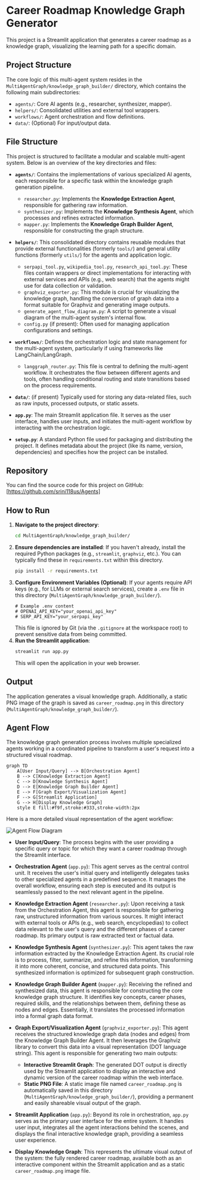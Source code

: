 # Career Roadmap Knowledge Graph Generator

This project is a Streamlit application that generates a career roadmap as a knowledge graph, visualizing the learning path for a specific domain.

## Project Structure

The core logic of this multi-agent system resides in the `MultiAgentGraph/knowledge_graph_builder/` directory, which contains the following main subdirectories:

*   `agents/`: Core AI agents (e.g., researcher, synthesizer, mapper).
*   `helpers/`: Consolidated utilities and external tool wrappers.
*   `workflows/`: Agent orchestration and flow definitions.
*   `data/`: (Optional) For input/output data.

## File Structure

This project is structured to facilitate a modular and scalable multi-agent system. Below is an overview of the key directories and files:

*   **`agents/`**: Contains the implementations of various specialized AI agents, each responsible for a specific task within the knowledge graph generation pipeline. 
    *   `researcher.py`: Implements the **Knowledge Extraction Agent**, responsible for gathering raw information.
    *   `synthesizer.py`: Implements the **Knowledge Synthesis Agent**, which processes and refines extracted information.
    *   `mapper.py`: Implements the **Knowledge Graph Builder Agent**, responsible for constructing the graph structure.

*   **`helpers/`**: This consolidated directory contains reusable modules that provide external functionalities (formerly `tools/`) and general utility functions (formerly `utils/`) for the agents and application logic.
    *   `serpapi_tool.py`, `wikipedia_tool.py`, `research_api_tool.py`: These files contain wrappers or direct implementations for interacting with external services and APIs (e.g., web search) that the agents might use for data collection or validation.
    *   `graphviz_exporter.py`: This module is crucial for visualizing the knowledge graph, handling the conversion of graph data into a format suitable for Graphviz and generating image outputs.
    *   `generate_agent_flow_diagram.py`: A script to generate a visual diagram of the multi-agent system's internal flow.
    *   `config.py` (if present): Often used for managing application configurations and settings.

*   **`workflows/`**: Defines the orchestration logic and state management for the multi-agent system, particularly if using frameworks like LangChain/LangGraph.
    *   `langgraph_router.py`: This file is central to defining the multi-agent workflow. It orchestrates the flow between different agents and tools, often handling conditional routing and state transitions based on the process requirements.

*   **`data/`**: (if present) Typically used for storing any data-related files, such as raw inputs, processed outputs, or static assets.

*   **`app.py`**: The main Streamlit application file. It serves as the user interface, handles user inputs, and initiates the multi-agent workflow by interacting with the orchestration logic.

*   **`setup.py`**: A standard Python file used for packaging and distributing the project. It defines metadata about the project (like its name, version, dependencies) and specifies how the project can be installed.

## Repository

You can find the source code for this project on GitHub:
[https://github.com/srini118us/Agents]

## How to Run

1.  **Navigate to the project directory**:
    ```bash
    cd MultiAgentGraph/knowledge_graph_builder/
    ```
2.  **Ensure dependencies are installed**:
    If you haven't already, install the required Python packages (e.g., `streamlit`, `graphviz`, etc.). You can typically find these in `requirements.txt` within this directory.
    ```bash
    pip install -r requirements.txt
    ```
3.  **Configure Environment Variables (Optional)**:
    If your agents require API keys (e.g., for LLMs or external search services), create a `.env` file in this directory (`MultiAgentGraph/knowledge_graph_builder/`).
    ```
    # Example .env content
    # OPENAI_API_KEY="your_openai_api_key"
    # SERP_API_KEY="your_serpapi_key"
    ```
    This file is ignored by Git (via the `.gitignore` at the workspace root) to prevent sensitive data from being committed.
4.  **Run the Streamlit application**:
    ```bash
    streamlit run app.py
    ```
    This will open the application in your web browser.

## Output

The application generates a visual knowledge graph. Additionally, a static PNG image of the graph is saved as `career_roadmap.png` in this directory (`MultiAgentGraph/knowledge_graph_builder/`).

## Agent Flow

The knowledge graph generation process involves multiple specialized agents working in a coordinated pipeline to transform a user's request into a structured visual roadmap.

```mermaid
graph TD
    A[User Input/Query] --> B[Orchestration Agent]
    B --> C[Knowledge Extraction Agent]
    C --> D[Knowledge Synthesis Agent]
    D --> E[Knowledge Graph Builder Agent]
    E --> F[Graph Export/Visualization Agent]
    F --> G[Streamlit Application]
    G --> H[Display Knowledge Graph]
    style E fill:#f9f,stroke:#333,stroke-width:2px
```

Here is a more detailed visual representation of the agent workflow:

![Agent Flow Diagram](agent_flow_diagram.png)

*   **User Input/Query**: The process begins with the user providing a specific query or topic for which they want a career roadmap through the Streamlit interface.

*   **Orchestration Agent** (`app.py`): This agent serves as the central control unit. It receives the user's initial query and intelligently delegates tasks to other specialized agents in a predefined sequence. It manages the overall workflow, ensuring each step is executed and its output is seamlessly passed to the next relevant agent in the pipeline.

*   **Knowledge Extraction Agent** (`researcher.py`): Upon receiving a task from the Orchestration Agent, this agent is responsible for gathering raw, unstructured information from various sources. It might interact with external tools or APIs (e.g., web search, encyclopedias) to collect data relevant to the user's query and the different phases of a career roadmap. Its primary output is raw extracted text or factual data.

*   **Knowledge Synthesis Agent** (`synthesizer.py`): This agent takes the raw information extracted by the Knowledge Extraction Agent. Its crucial role is to process, filter, summarize, and refine this information, transforming it into more coherent, concise, and structured data points. This synthesized information is optimized for subsequent graph construction.

*   **Knowledge Graph Builder Agent** (`mapper.py`): Receiving the refined and synthesized data, this agent is responsible for constructing the core knowledge graph structure. It identifies key concepts, career phases, required skills, and the relationships between them, defining these as nodes and edges. Essentially, it translates the processed information into a formal graph data format.

*   **Graph Export/Visualization Agent** (`graphviz_exporter.py`): This agent receives the structured knowledge graph data (nodes and edges) from the Knowledge Graph Builder Agent. It then leverages the Graphviz library to convert this data into a visual representation (DOT language string). This agent is responsible for generating two main outputs:
    *   **Interactive Streamlit Graph**: The generated DOT output is directly used by the Streamlit application to display an interactive and dynamic version of the career roadmap within the web interface.
    *   **Static PNG File**: A static image file named `career_roadmap.png` is automatically saved in this directory (`MultiAgentGraph/knowledge_graph_builder/`), providing a permanent and easily shareable visual output of the graph.

*   **Streamlit Application** (`app.py`): Beyond its role in orchestration, `app.py` serves as the primary user interface for the entire system. It handles user input, integrates all the agent interactions behind the scenes, and displays the final interactive knowledge graph, providing a seamless user experience.

*   **Display Knowledge Graph**: This represents the ultimate visual output of the system: the fully rendered career roadmap, available both as an interactive component within the Streamlit application and as a static `career_roadmap.png` image file. 